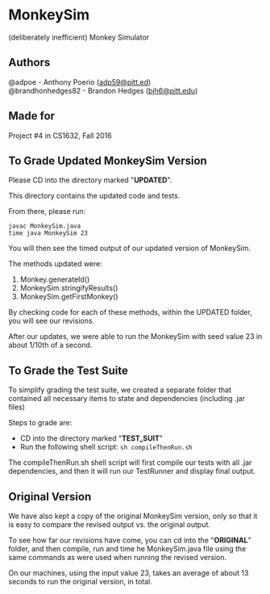 # MonkeySim
(deliberately inefficient) Monkey Simulator

## Authors
@adpoe - Anthony Poerio (adp59@pitt.ed)  
@brandhonhedges82 - Brandon Hedges (bjh6@pitt.edu)

## Made for
Project #4 in CS1632, Fall 2016

## To Grade Updated MonkeySim Version
Please CD into the directory marked "**UPDATED**".

This directory contains the updated code and tests.

From there, please run:

`javac MonkeySim.java`  
`time java MonkeySim 23`  

You will then see the timed output of our updated version of MonkeySim.

The methods updated were:
1. Monkey.generateId()  
2. MonkeySim.stringifyResults()  
3. MonkeySim.getFirstMonkey()  

By checking code for each of these methods, within the UPDATED folder, you will see our revisions.

After our updates, we were able to run the MonkeySim with seed value 23 in about 1/10th of a second.

## To Grade the Test Suite
To simplify grading the test suite, we created a separate folder that contained all necessary items to state and dependencies (including .jar files)

Steps to grade are:
* CD into the directory marked "**TEST_SUIT**"
* Run the following shell script: `sh compileThenRun.sh`

The compileThenRun.sh shell script will first compile our tests with all .jar dependencies, and then it will run our TestRunner and display final output.


## Original Version
We have also kept a copy of the original MonkeySim version, only so that it is easy to compare the revised output vs. the original output.

To see how far our revisions have come, you can cd into the "**ORIGINAL**" folder, and then compile, run and time he MonkeySim.java file using the same commands as were used when running the revised version.

On our machines, using the input value 23, takes an average of about 13 seconds to run the original version, in total.



